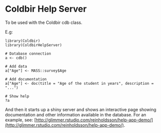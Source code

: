 # Coldbir Help Server

To be used with the Coldbir cdb class.

E.g:

    library(Coldbir)
    library(ColdbirHelpServer)

    # Database connection
    a <- cdb()
    
    # Add data
    a["Age"] <- MASS::survey$Age
    
    # Add documentation
    a["Age"] <- doc(title = "Age of the student in years", description = "...")
    
    # Show help
    ?a

And then it starts up a shiny server and shows an interactive page showing documentation and other information available in the database. 
For an example, see: [http://glimmer.rstudio.com/reinholdsson/help-app-demo/](http://glimmer.rstudio.com/reinholdsson/help-app-demo/).
